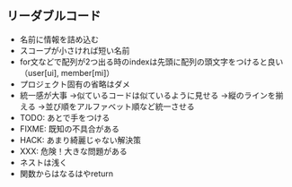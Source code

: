 ## リーダブルコード

* 名前に情報を詰め込む
* スコープが小さければ短い名前
* for文などで配列が2つ出る時のindexは先頭に配列の頭文字をつけると良い（user[ui], member[mi]）
* プロジェクト固有の省略はダメ
* 統一感が大事
→似ているコードは似ているように見せる
→縦のラインを揃える
→並び順をアルファベット順など統一させる
* TODO: あとで手をつける
* FIXME: 既知の不具合がある
* HACK: あまり綺麗じゃない解決策
* XXX: 危険！大きな問題がある
* ネストは浅く
* 関数からはなるはやreturn
